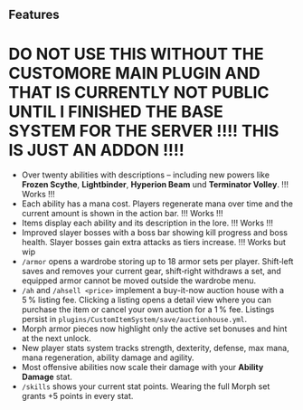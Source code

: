 ## Features



# DO NOT USE THIS WITHOUT THE CUSTOMORE MAIN PLUGIN AND THAT IS CURRENTLY NOT PUBLIC UNTIL I FINISHED THE BASE SYSTEM FOR THE SERVER !!!! THIS IS JUST AN ADDON !!!!


* Over twenty abilities with descriptions – including new powers like **Frozen Scythe**, **Lightbinder**, **Hyperion Beam** und **Terminator Volley**. !!! Works !!!
* Each ability has a mana cost. Players regenerate mana over time and the current amount is shown in the action bar. !!! Works !!!
* Items display each ability and its description in the lore. !!! Works !!!
* Improved slayer bosses with a boss bar showing kill progress and boss health. Slayer bosses gain extra attacks as tiers increase. !!! Works but wip
* `/armor` opens a wardrobe storing up to 18 armor sets per player. Shift‑left saves and removes your current gear, shift‑right withdraws a set, and equipped armor cannot be moved outside the wardrobe menu.
* `/ah` and `/ahsell <price>` implement a buy-it-now auction house with a 5 % listing fee. Clicking a listing opens a detail view where you can purchase the item or cancel your own auction for a 1 % fee. Listings persist in `plugins/CustomItemSystem/save/auctionhouse.yml`.
* Morph armor pieces now highlight only the active set bonuses and hint at the next unlock.
* New player stats system tracks strength, dexterity, defense, max mana, mana regeneration, ability damage and agility.
* Most offensive abilities now scale their damage with your **Ability Damage** stat.
* `/skills` shows your current stat points. Wearing the full Morph set grants +5 points in every stat.
